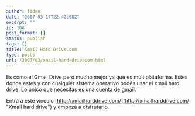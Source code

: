 ```yaml
---
author: fideo
date: "2007-03-17T22:42:08Z"
excerpt: ""
id: 108
post_format: []
status: publish
tags: []
title: Xmail Hard Drive.com
type: posts
url: /2007/03/xmail-hard-drivecom.html
---
```

Es como el Gmail Drive pero mucho mejor ya que es multiplataforma. Estes donde estes y con cualquier sistema operativo podés usar el xmail hard drive. Lo único que necesitas es una cuenta de gmail.

Entrá a este vínculo [http://xmailharddrive.com/](http://xmailharddrive.com/ "Xmail hard drive") y empezá a disfrutarlo.
